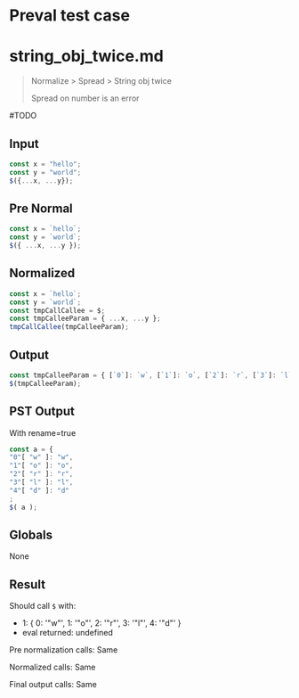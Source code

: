 # Preval test case

# string_obj_twice.md

> Normalize > Spread > String obj twice
>
> Spread on number is an error

#TODO

## Input

`````js filename=intro
const x = "hello";
const y = "world";
$({...x, ...y});
`````

## Pre Normal

`````js filename=intro
const x = `hello`;
const y = `world`;
$({ ...x, ...y });
`````

## Normalized

`````js filename=intro
const x = `hello`;
const y = `world`;
const tmpCallCallee = $;
const tmpCalleeParam = { ...x, ...y };
tmpCallCallee(tmpCalleeParam);
`````

## Output

`````js filename=intro
const tmpCalleeParam = { [`0`]: `w`, [`1`]: `o`, [`2`]: `r`, [`3`]: `l`, [`4`]: `d` };
$(tmpCalleeParam);
`````

## PST Output

With rename=true

`````js filename=intro
const a = {
"0"[ "w" ]: "w",
"1"[ "o" ]: "o",
"2"[ "r" ]: "r",
"3"[ "l" ]: "l",
"4"[ "d" ]: "d"
;
$( a );
`````

## Globals

None

## Result

Should call `$` with:
 - 1: { 0: '"w"', 1: '"o"', 2: '"r"', 3: '"l"', 4: '"d"' }
 - eval returned: undefined

Pre normalization calls: Same

Normalized calls: Same

Final output calls: Same
